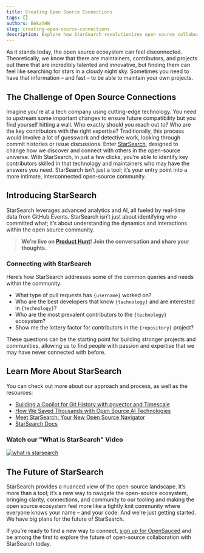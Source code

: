 ```yaml
---
title: Creating Open Source Connections
tags: []
authors: BekahHW
slug: creating-open-source-connections
description: Explore how StarSearch revolutionizes open source collaboration by connecting projects with top talent using AI-driven insights into GitHub events and contributor activities.
---
```


As it stands today, the open source ecosystem can feel disconnected. Theoretically, we know that there are maintainers, contributors, and projects out there that are incredibly talented and innovative, but finding them can feel like searching for stars in a cloudy night sky. Sometimes you need to have that information – and fast – to be able to maintain your own projects.

<!-- truncate -->

## The Challenge of Open Source Connections

Imagine you're at a tech company using cutting-edge technology. You need to upstream some important changes to ensure future compatibility but you find yourself hitting a wall. Who exactly should you reach out to? Who are the key contributors with the right expertise? Traditionally, this process would involve a lot of guesswork and detective work, looking through commit histories or issue discussions. Enter [StarSearch](https://app.opensauced.pizza/star-search), designed to change how we discover and connect with others in the open-source universe. With StarSearch, in just a few clicks, you’re able to identify key contributors skilled in that technology and maintainers who may have the answers you need. StarSearch isn’t just a tool; it’s your entry point into a more intimate, interconnected open-source community.

## Introducing StarSearch

StarSearch leverages advanced analytics and AI, all fueled by real-time data from GitHub Events. StarSearch isn’t just about identifying who committed what; it’s about understanding the dynamics and interactions within the open source community.

> **We’re live on [Product Hunt](https://www.producthunt.com/products/opensauced)! Join the conversation and share your thoughts.**

### Connecting with StarSearch

Here’s how StarSearch addresses some of the common queries and needs within the community:

- What type of pull requests has `{username}` worked on?
- Who are the best developers that know `{technology}` and are interested in `{technology}`?
- Who are the most prevalent contributors to the `{technology}` ecosystem?
- Show me the lottery factor for contributors in the `{repository}` project?

These questions can be the starting point for building stronger projects and communities, allowing us to find people with passion and expertise that we may have never connected with before.

## Learn More About StarSearch

You can check out more about our approach and process, as well as the resources:

- [Building a Copilot for Git History with pgvector and Timescale](https://www.timescale.com/blog/how-opensauced-is-building-a-copilot-for-git-history-with-pgvector-and-timescale/)
- [How We Saved Thousands with Open Source AI Technologies](https://opensauced.pizza/blog/how-we-saved-thousands-of-dollars-deploying-low-cost-open-source-ai-technologies)
- [Meet StarSearch: Your New Open Source Navigator](https://opensauced.pizza/blog/meet-starsearch)
- [StarSearch Docs](https://opensauced.pizza/docs/features/star-search/)

### Watch our "What is StarSearch" Video

[![what is starsearch](https://cdn.sanity.io/images/r7m53vrk/production/4e056c9d8482c034f03615093788099611ee8757-256x141.png?w=450)](https://www.youtube.com/watch?v=I3cS-u_gmDE)

## The Future of StarSearch

StarSearch provides a nuanced view of the open-source landscape. It’s more than a tool; it’s a new way to navigate the open-source ecosystem, bringing clarity, connections, and community to our tooling and making the open source ecosystem feel more like a tightly knit community where everyone knows your name – and your code. And we're just getting started. We have big plans for the future of StarSearch.

If you’re ready to find a new way to connect, [sign up for OpenSauced](https://app.opensauced.pizza/) and be among the first to explore the future of open-source collaboration with StarSearch today.
